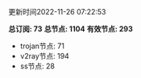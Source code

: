 更新时间2022-11-26 07:22:53

**总订阅: 73**
**总节点: 1104**
**有效节点: 293**
- trojan节点: 71
- v2ray节点: 194
- ss节点: 28
